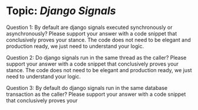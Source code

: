 # Topic: ***Django Signals***

Question 1: By default are django signals executed synchronously or asynchronously? Please support your answer with a code snippet that conclusively proves your stance. The code does not need to be elegant and production ready, we just need to understand your logic.

Question 2: Do django signals run in the same thread as the caller? Please support your answer with a code snippet that conclusively proves your stance. The code does not need to be elegant and production ready, we just need to understand your logic.

Question 3: By default do django signals run in the same database transaction as the caller? Please support your answer with a code snippet that conclusively proves your 
